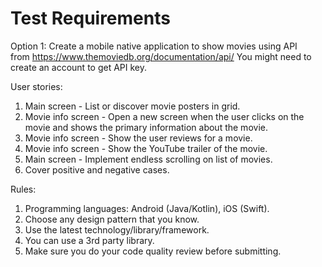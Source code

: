 #  Test Requirements

Option 1:
Create a mobile native application to show movies using API from https://www.themoviedb.org/documentation/api/
You might need to create an account to get API key.

User stories:
1. Main screen - List or discover movie posters in grid.
2. Movie info screen - Open a new screen when the user clicks on the movie and shows the primary information about the movie.
3. Movie info screen - Show the user reviews for a movie.
4. Movie info screen - Show the YouTube trailer of the movie.
5. Main screen - Implement endless scrolling on list of movies.
6. Cover positive and negative cases.

Rules:
1. Programming languages: Android (Java/Kotlin), iOS (Swift).
2. Choose any design pattern that you know.
3. Use the latest technology/library/framework.
4. You can use a 3rd party library.
5. Make sure you do your code quality review before submitting.

